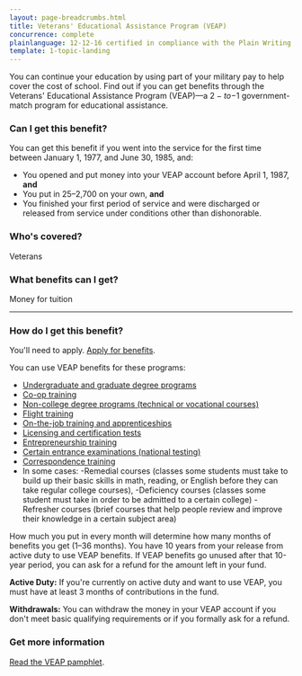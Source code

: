 ```yaml
---
layout: page-breadcrumbs.html
title: Veterans' Educational Assistance Program (VEAP)
concurrence: complete
plainlanguage: 12-12-16 certified in compliance with the Plain Writing Act
template: 1-topic-landing
---
```


<div class="va-introtext">

You can continue your education by using part of your military pay to help cover the cost of school. Find out if you can get benefits through the Veterans' Educational Assistance Program (VEAP)—a $2-to-$1 government-match program for educational assistance.

</div>

<div class="feature" markdown="1">

### Can I get this benefit?
You can get this benefit if you went into the service for the first time between January 1, 1977, and June 30, 1985, and:
  - You opened and put money into your VEAP account before April 1, 1987, **and**
  - You put in $25–$2,700 on your own, **and**
  - You finished your first period of service and were discharged or released from service under conditions other than dishonorable.

### Who's covered?
Veterans
</div>

### What benefits can I get?
Money for tuition

------

### How do I get this benefit?

You'll need to apply. [Apply for benefits](/education/apply-for-education-benefits/). 

You can use VEAP benefits for these programs:

- [Undergraduate and graduate degree programs](/education/gi-bill/higher-learning/)
- [Co-op training](/education/work-learn/co-op-training/)
- [Non-college degree programs (technical or vocational courses)](/education/work-learn/non-college-degree-program/)
- [Flight training](/education/advanced-training-and-certifications/flight-training/)
- [On-the-job training and apprenticeships](/education/work-learn/job-and-apprenticeship/)
- [Licensing and certification tests](/education/advanced-training-and-certifications/licensing-certification/)
- [Entrepreneurship training](/education/advanced-training-and-certifications/entrepreneurship-training/)
- [Certain entrance examinations (national testing)](/education/advanced-training-and-certifications/national-testing-program/)
- [Correspondence training](/education/work-learn/non-traditional/correspondence-training/)
- In some cases:
 -Remedial courses (classes some students must take to build up their basic skills in math, reading, or English before they can take regular college courses),
 -Deficiency courses (classes some student must take in order to be admitted to a certain college)
 -Refresher courses (brief courses that help people review and improve their knowledge in a certain subject area)

How much you put in every month will determine how many months of benefits you get (1–36 months). You have 10 years from your release from active duty to use VEAP benefits. If VEAP benefits go unused after that 10-year period, you can ask for a refund for the amount left in your fund.

**Active Duty:**
If you're currently on active duty and want to use VEAP, you must have at least 3 months of contributions in the fund.

**Withdrawals:**
You can withdraw the money in your VEAP account if you don't meet basic qualifying requirements or if you formally ask for a refund.


### Get more information
[Read the VEAP pamphlet](http://www.benefits.va.gov/gibill/docs/pamphlets/ch32_pamphlet.pdf).
